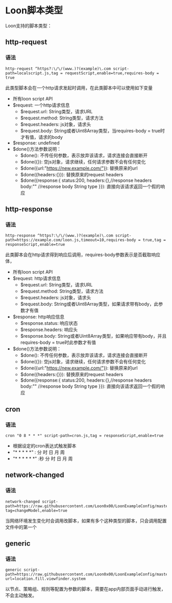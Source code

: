# Loon脚本类型
Loon支持的脚本类型：

## http-request
### 语法
```
http-request ^https?:\/\/(www.)?(example)\.com script-path=localscript.js,tag = requestScript,enable=true,requires-body = true
```
此类型脚本会在一个http请求发起时调用，在此类脚本中可以使用如下变量

- 所有loon script API
- $request: 一个http请求信息
    - $request.url: String类型，请求URL
    - $request.method: String类型，请求方法
    - $request.headers: js对象，请求头
    - $request.body: String或者Uint8Array类型，当requires-body = true时才有值，请求的body
- $response: undefined
- $done()方法参数说明：
    - $done(): 不传任何参数，表示放弃该请求，请求连接会直接断开
    - $done({}): 空js对象，请求继续，任何请求参数不会有任何变化
    - $done({url:"https://new.example.com/"}): 替换原来的url
    - $done({headers:{}}): 替换原来的request headers
    - $done({response:{
        status:200,
        headers:{},//response headers
        body:"" //response body String type
    }}): 直接向该请求返回一个假的响应

## http-response
### 语法
```
http-response ^https?:\/\/(www.)?(example)\.com script-path=https://example.com/loon.js,timeout=10,requires-body = true,tag = responseScript,enable=true
```
此类脚本会在http请求得到响应后调用，requires-body参数表示是否截取响应体，
- 所有loon script API
- $request: http请求信息
    - $request.url: String类型，请求URL
    - $request.method: String类型，请求方法
    - $request.headers: js对象，请求头
    - $request.body: String或者Uint8Array类型，如果请求带有body，此参数才有值
- $response: http响应信息
    - $response.status: 响应状态
    - $response.headers: 响应头
    - $response.body: String或者Uint8Array类型，如果响应带有body，并且requires-body = true时此参数才有值
- $done()方法参数说明：
    - $done(): 不传任何参数，表示放弃该请求，请求连接会直接断开
    - $done({}): 空js对象，请求继续，任何请求参数不会有任何变化
    - $done({url:"https://new.example.com/"}): 替换原来的url
    - $done({headers:{}}): 替换原来的request headers
    - $done({response:{
        status:200,
        headers:{},//response headers
        body:"" //response body String type
    }}): 直接向该请求返回一个假的响应

## cron
### 语法
```
cron "0 8 * * *" script-path=cron.js,tag = responseScript,enable=true
```
- 根据设定的cron表达式触发脚本
- "* * * * *" : 分 时 日 月 周 
- "* * * * * *" :秒 分 时 日 月 周

## network-changed
### 语法
```
network-changed script-path=https://raw.githubusercontent.com/Loon0x00/LoonExampleConfig/master/Script/netChanged.js, tag=changeModel,enable=true
```
当网络环境发生变化时会调用改脚本，如果有多个这种类型的脚本，只会调用配置文件中的第一个

## generic
### 语法
```
generic script-path=https://raw.githubusercontent.com/Loon0x00/LoonExampleConfig/master/Script/generic_example.js,tag=GeoLocation,timeout=10,img-url=location.fill.viewfinder.system
```
以节点、策略组、规则等配置为参数的脚本，需要在app内部页面手动进行触发，不会主动触发。